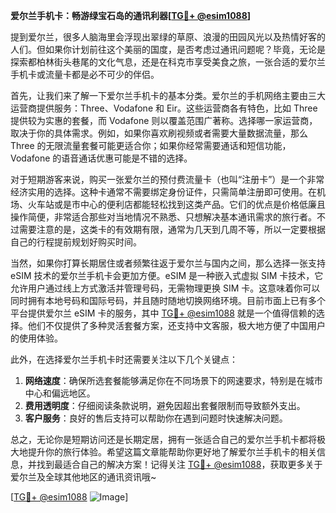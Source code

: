 **爱尔兰手机卡：畅游绿宝石岛的通讯利器[[TG💪+ @esim1088](https://t.me/s/esim1088)]**

提到爱尔兰，很多人脑海里会浮现出翠绿的草原、浪漫的田园风光以及热情好客的人们。但如果你计划前往这个美丽的国度，是否考虑过通讯问题呢？毕竟，无论是探索都柏林街头巷尾的文化气息，还是在科克市享受美食之旅，一张合适的爱尔兰手机卡或流量卡都是必不可少的伴侣。

首先，让我们来了解一下爱尔兰手机卡的基本分类。爱尔兰的手机网络主要由三大运营商提供服务：Three、Vodafone 和 Eir。这些运营商各有特色，比如 Three 提供较为实惠的套餐，而 Vodafone 则以覆盖范围广著称。选择哪一家运营商，取决于你的具体需求。例如，如果你喜欢刷视频或者需要大量数据流量，那么 Three 的无限流量套餐可能更适合你；如果你经常需要通话和短信功能，Vodafone 的语音通话优惠可能是不错的选择。

对于短期游客来说，购买一张爱尔兰的预付费流量卡（也叫“注册卡”）是一个非常经济实用的选择。这种卡通常不需要绑定身份证件，只需简单注册即可使用。在机场、火车站或是市中心的便利店都能轻松找到这类产品。它们的优点是价格低廉且操作简便，非常适合那些对当地情况不熟悉、只想解决基本通讯需求的旅行者。不过需要注意的是，这类卡的有效期有限，通常为几天到几周不等，所以一定要根据自己的行程提前规划好购买时间。

当然，如果你打算长期居住或者频繁往返于爱尔兰与国内之间，那么选择一张支持 eSIM 技术的爱尔兰手机卡会更加方便。eSIM 是一种嵌入式虚拟 SIM 卡技术，它允许用户通过线上方式激活并管理号码，无需物理更换 SIM 卡。这意味着你可以同时拥有本地号码和国际号码，并且随时随地切换网络环境。目前市面上已有多个平台提供爱尔兰 eSIM 卡的服务，其中 [TG💪+ @esim1088](https://t.me/s/esim1088) 就是一个值得信赖的选择。他们不仅提供了多种灵活套餐方案，还支持中文客服，极大地方便了中国用户的使用体验。

此外，在选择爱尔兰手机卡时还需要关注以下几个关键点：
1. **网络速度**：确保所选套餐能够满足你在不同场景下的网速要求，特别是在城市中心和偏远地区。
2. **费用透明度**：仔细阅读条款说明，避免因超出套餐限制而导致额外支出。
3. **客户服务**：良好的售后支持可以帮助你在遇到问题时快速解决问题。

总之，无论你是短期访问还是长期定居，拥有一张适合自己的爱尔兰手机卡都将极大地提升你的旅行体验。希望这篇文章能帮助你更好地了解爱尔兰手机卡的相关信息，并找到最适合自己的解决方案！记得关注 [TG💪+ @esim1088](https://t.me/s/esim1088)，获取更多关于爱尔兰及全球其他地区的通讯资讯哦~

[[TG💪+ @esim1088](https://t.me/s/esim1088) ![Image](https://i.postimg.cc/4NQfJmqS/Snipaste-2025-05-13-00-14-12.png)]
